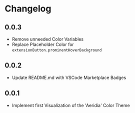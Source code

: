 # Changelog

## 0.0.3
- Remove unneeded Color Variables
- Replace Placeholder Color for `extensionButton.prominentHoverBackground`

## 0.0.2
- Update README.md with VSCode Marketplace Badges

## 0.0.1
- Implement first Visualization of the 'Aeridia' Color Theme
